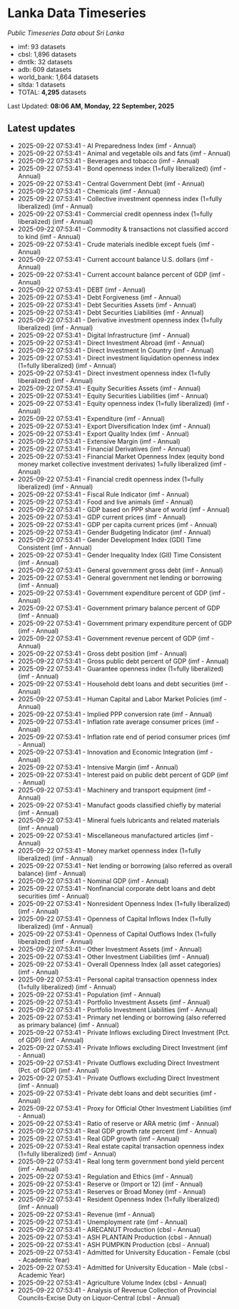 # Lanka Data Timeseries
*Public Timeseries Data about Sri Lanka*

* imf: 93 datasets
* cbsl: 1,896 datasets
* dmtlk: 32 datasets
* adb: 609 datasets
* world_bank: 1,664 datasets
* sltda: 1 datasets
* TOTAL: **4,295** datasets

Last Updated: **08:06 AM, Monday, 22 September, 2025**

## Latest updates

* 2025-09-22 07:53:41 - AI Preparedness Index (imf - Annual)
* 2025-09-22 07:53:41 - Animal and vegetable oils and fats (imf - Annual)
* 2025-09-22 07:53:41 - Beverages and tobacco (imf - Annual)
* 2025-09-22 07:53:41 - Bond openness index (1=fully liberalized) (imf - Annual)
* 2025-09-22 07:53:41 - Central Government Debt (imf - Annual)
* 2025-09-22 07:53:41 - Chemicals (imf - Annual)
* 2025-09-22 07:53:41 - Collective investment openness index (1=fully liberalized) (imf - Annual)
* 2025-09-22 07:53:41 - Commercial credit openness index (1=fully liberalized) (imf - Annual)
* 2025-09-22 07:53:41 - Commodity & transactions not classified accord to kind (imf - Annual)
* 2025-09-22 07:53:41 - Crude materials inedible except fuels (imf - Annual)
* 2025-09-22 07:53:41 - Current account balance U.S. dollars (imf - Annual)
* 2025-09-22 07:53:41 - Current account balance percent of GDP (imf - Annual)
* 2025-09-22 07:53:41 - DEBT (imf - Annual)
* 2025-09-22 07:53:41 - Debt Forgiveness (imf - Annual)
* 2025-09-22 07:53:41 - Debt Securities Assets (imf - Annual)
* 2025-09-22 07:53:41 - Debt Securities Liabilities (imf - Annual)
* 2025-09-22 07:53:41 - Derivative investment openness index (1=fully liberalized) (imf - Annual)
* 2025-09-22 07:53:41 - Digital Infrastructure (imf - Annual)
* 2025-09-22 07:53:41 - Direct Investment Abroad (imf - Annual)
* 2025-09-22 07:53:41 - Direct Investment In Country (imf - Annual)
* 2025-09-22 07:53:41 - Direct investment liquidation openness index (1=fully liberalized) (imf - Annual)
* 2025-09-22 07:53:41 - Direct investment openness index (1=fully liberalized) (imf - Annual)
* 2025-09-22 07:53:41 - Equity Securities Assets (imf - Annual)
* 2025-09-22 07:53:41 - Equity Securities Liabilities (imf - Annual)
* 2025-09-22 07:53:41 - Equity openness index (1=fully liberalized) (imf - Annual)
* 2025-09-22 07:53:41 - Expenditure (imf - Annual)
* 2025-09-22 07:53:41 - Export Diversification Index (imf - Annual)
* 2025-09-22 07:53:41 - Export Quality Index (imf - Annual)
* 2025-09-22 07:53:41 - Extensive Margin (imf - Annual)
* 2025-09-22 07:53:41 - Financial Derivatives (imf - Annual)
* 2025-09-22 07:53:41 - Financial Market Openness Index (equity bond money market collective investment derivates) 1=fully liberalized (imf - Annual)
* 2025-09-22 07:53:41 - Financial credit openness index (1=fully liberalized) (imf - Annual)
* 2025-09-22 07:53:41 - Fiscal Rule Indicator (imf - Annual)
* 2025-09-22 07:53:41 - Food and live animals (imf - Annual)
* 2025-09-22 07:53:41 - GDP based on PPP share of world (imf - Annual)
* 2025-09-22 07:53:41 - GDP current prices (imf - Annual)
* 2025-09-22 07:53:41 - GDP per capita current prices (imf - Annual)
* 2025-09-22 07:53:41 - Gender Budgeting Indicator (imf - Annual)
* 2025-09-22 07:53:41 - Gender Development Index (GDI) Time Consistent (imf - Annual)
* 2025-09-22 07:53:41 - Gender Inequality Index (GII) Time Consistent (imf - Annual)
* 2025-09-22 07:53:41 - General government gross debt (imf - Annual)
* 2025-09-22 07:53:41 - General government net lending or borrowing (imf - Annual)
* 2025-09-22 07:53:41 - Government expenditure percent of GDP (imf - Annual)
* 2025-09-22 07:53:41 - Government primary balance percent of GDP (imf - Annual)
* 2025-09-22 07:53:41 - Government primary expenditure percent of GDP (imf - Annual)
* 2025-09-22 07:53:41 - Government revenue percent of GDP (imf - Annual)
* 2025-09-22 07:53:41 - Gross debt position (imf - Annual)
* 2025-09-22 07:53:41 - Gross public debt percent of GDP (imf - Annual)
* 2025-09-22 07:53:41 - Guarantee openness index (1=fully liberalized) (imf - Annual)
* 2025-09-22 07:53:41 - Household debt loans and debt securities (imf - Annual)
* 2025-09-22 07:53:41 - Human Capital and Labor Market Policies (imf - Annual)
* 2025-09-22 07:53:41 - Implied PPP conversion rate (imf - Annual)
* 2025-09-22 07:53:41 - Inflation rate average consumer prices (imf - Annual)
* 2025-09-22 07:53:41 - Inflation rate end of period consumer prices (imf - Annual)
* 2025-09-22 07:53:41 - Innovation and Economic Integration (imf - Annual)
* 2025-09-22 07:53:41 - Intensive Margin (imf - Annual)
* 2025-09-22 07:53:41 - Interest paid on public debt percent of GDP (imf - Annual)
* 2025-09-22 07:53:41 - Machinery and transport equipment (imf - Annual)
* 2025-09-22 07:53:41 - Manufact goods classified chiefly by material (imf - Annual)
* 2025-09-22 07:53:41 - Mineral fuels lubricants and related materials (imf - Annual)
* 2025-09-22 07:53:41 - Miscellaneous manufactured articles (imf - Annual)
* 2025-09-22 07:53:41 - Money market openness index (1=fully liberalized) (imf - Annual)
* 2025-09-22 07:53:41 - Net lending or borrowing (also referred as overall balance) (imf - Annual)
* 2025-09-22 07:53:41 - Nominal GDP (imf - Annual)
* 2025-09-22 07:53:41 - Nonfinancial corporate debt loans and debt securities (imf - Annual)
* 2025-09-22 07:53:41 - Nonresident Openness Index (1=fully liberalized) (imf - Annual)
* 2025-09-22 07:53:41 - Openness of Capital Inflows Index (1=fully liberalized) (imf - Annual)
* 2025-09-22 07:53:41 - Openness of Capital Outflows Index (1=fully liberalized) (imf - Annual)
* 2025-09-22 07:53:41 - Other Investment Assets (imf - Annual)
* 2025-09-22 07:53:41 - Other Investment Liabilities (imf - Annual)
* 2025-09-22 07:53:41 - Overall Openness Index (all asset categories) (imf - Annual)
* 2025-09-22 07:53:41 - Personal capital transaction openness index (1=fully liberalized) (imf - Annual)
* 2025-09-22 07:53:41 - Population (imf - Annual)
* 2025-09-22 07:53:41 - Portfolio Investment Assets (imf - Annual)
* 2025-09-22 07:53:41 - Portfolio Investment Liabilities (imf - Annual)
* 2025-09-22 07:53:41 - Primary net lending or borrowing (also referred as primary balance) (imf - Annual)
* 2025-09-22 07:53:41 - Private Inflows excluding Direct Investment (Pct. of GDP) (imf - Annual)
* 2025-09-22 07:53:41 - Private Inflows excluding Direct Investment (imf - Annual)
* 2025-09-22 07:53:41 - Private Outflows excluding Direct Investment (Pct. of GDP) (imf - Annual)
* 2025-09-22 07:53:41 - Private Outflows excluding Direct Investment (imf - Annual)
* 2025-09-22 07:53:41 - Private debt loans and debt securities (imf - Annual)
* 2025-09-22 07:53:41 - Proxy for Official Other Investment Liabilities (imf - Annual)
* 2025-09-22 07:53:41 - Ratio of reserve or ARA metric (imf - Annual)
* 2025-09-22 07:53:41 - Real GDP growth rate percent (imf - Annual)
* 2025-09-22 07:53:41 - Real GDP growth (imf - Annual)
* 2025-09-22 07:53:41 - Real estate capital transaction openness index (1=fully liberalized) (imf - Annual)
* 2025-09-22 07:53:41 - Real long term government bond yield percent (imf - Annual)
* 2025-09-22 07:53:41 - Regulation and Ethics (imf - Annual)
* 2025-09-22 07:53:41 - Reserve or (Import or 12) (imf - Annual)
* 2025-09-22 07:53:41 - Reserves or Broad Money (imf - Annual)
* 2025-09-22 07:53:41 - Resident Openness Index (1=fully liberalized) (imf - Annual)
* 2025-09-22 07:53:41 - Revenue (imf - Annual)
* 2025-09-22 07:53:41 - Unemployment rate (imf - Annual)
* 2025-09-22 07:53:41 - ARECANUT Production (cbsl - Annual)
* 2025-09-22 07:53:41 - ASH PLANTAIN Production (cbsl - Annual)
* 2025-09-22 07:53:41 - ASH PUMPKIN Production (cbsl - Annual)
* 2025-09-22 07:53:41 - Admitted for University Education - Female (cbsl - Academic Year)
* 2025-09-22 07:53:41 - Admitted for University Education - Male (cbsl - Academic Year)
* 2025-09-22 07:53:41 - Agriculture Volume Index (cbsl - Annual)
* 2025-09-22 07:53:41 - Analysis of Revenue Collection of Provincial Councils-Excise Duty on Liquor-Central (cbsl - Annual)